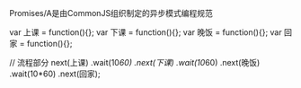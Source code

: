   Promises/A是由CommonJS组织制定的异步模式编程规范

var 上课 = function(){};
var 下课 = function(){};
var 晚饭 = function(){};
var 回家 = function(){};

// 流程部分
next(上课)
    .wait(10*60)
    .next(下课)
    .wait(10*60) 
    .next(晚饭)
    .wait(10*60) 
    .next(回家);
